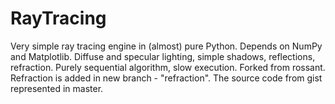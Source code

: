 # RayTracing
Very simple ray tracing engine in (almost) pure Python. Depends on NumPy and Matplotlib. Diffuse and specular lighting, simple shadows, reflections, refraction. Purely sequential algorithm, slow execution. Forked from rossant.
Refraction is added in new branch - "refraction".
The source code from gist represented in master.
